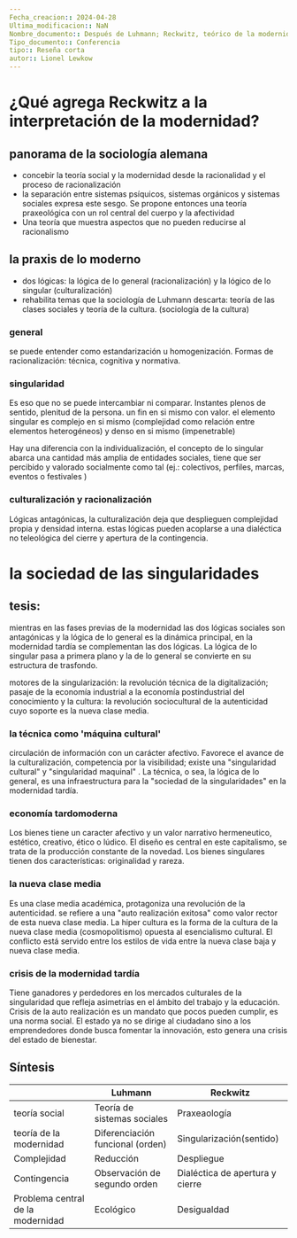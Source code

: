 ```yaml
---
Fecha_creacion:: 2024-04-28
Ultima_modificacion:: NaN
Nombre_documento:: Después de Luhmann; Reckwitz, teórico de la modernidad Dr. Lionel Lewkow, UBA, Argentina
Tipo_documento:: Conferencia 
tipo:: Reseña corta
autor:: Lionel Lewkow
---
```


# ¿Qué agrega Reckwitz a la interpretación de la modernidad? 

## panorama de la sociología alemana

+ concebir la teoría social y la modernidad desde la racionalidad y el proceso de racionalización 
+ la separación entre sistemas psíquicos, sistemas orgánicos y sistemas sociales expresa este sesgo. Se propone entonces una teoría praxeológica con un rol central del cuerpo y la afectividad
+ Una teoría que muestra aspectos que no pueden reducirse al racionalismo 
## la praxis de lo moderno
+ dos lógicas: la lógica de lo general (racionalización) y la lógico de lo singular (culturalización)
+ rehabilita temas que la sociología de Luhmann descarta: teoría de las clases sociales y teoría de la cultura. (sociología de la cultura)
### general

se puede entender como estandarización u homogenización. Formas de racionalización: técnica, cognitiva y normativa.
### singularidad

Es eso que no se puede intercambiar ni comparar. Instantes plenos de sentido, plenitud de la persona.  un fin en si mismo con valor. el elemento singular es complejo en si mismo (complejidad como relación entre elementos heterogéneos) y denso en si mismo (impenetrable)

Hay una diferencia con la individualización, el concepto de lo singular abarca una cantidad más amplia de entidades sociales, tiene que ser percibido y valorado socialmente como tal (ej.: colectivos, perfiles, marcas, eventos o festivales )

### culturalización y racionalización

Lógicas antagónicas, la culturalización deja que desplieguen complejidad propia y densidad interna. estas lógicas pueden acoplarse a una dialéctica no teleológica del cierre y apertura de la contingencia. 


# la sociedad de las singularidades

## tesis:

mientras en las fases previas de la modernidad las dos lógicas sociales son antagónicas y la lógica de lo general es la dinámica principal, en la modernidad tardía se complementan las dos lógicas. La lógica de lo singular pasa a primera plano y la de lo general se convierte en su estructura de trasfondo.

motores de la singularización: la revolución técnica de la digitalización; pasaje de la economía industrial a la economía postindustrial del conocimiento y la cultura: la revolución sociocultural de la autenticidad cuyo soporte es la nueva clase media. 

### la técnica como 'máquina cultural'

circulación de información con un carácter afectivo. Favorece el avance de la culturalización, competencia por la visibilidad; existe una "singularidad cultural" y "singularidad maquinal" . La técnica, o sea, la lógica de lo general, es una infraestructura  para la "sociedad de la singularidades" en la modernidad tardía. 

### economía tardomoderna

Los bienes tiene un caracter afectivo y un valor narrativo hermeneutico, estético, creativo, ético o lúdico. El diseño es central en este capitalismo, se trata de la producción constante de la novedad. Los bienes singulares tienen dos características: originalidad y rareza. 

### la nueva clase media 

Es una clase media académica, protagoniza una revolución de la autenticidad. se refiere a una "auto realización exitosa" como valor rector de esta nueva clase media. La hiper cultura es la forma de la cultura de la nueva clase media (cosmopolitismo) opuesta al esencialismo cultural. El conflicto está servido entre los estilos de vida entre la nueva clase baja y nueva clase media. 

### crisis de la modernidad tardía 

Tiene ganadores y perdedores en los mercados culturales de la singularidad que refleja asimetrías en el ámbito del trabajo y la educación. Crisis de la auto realización es un mandato que pocos pueden cumplir, es una norma social. El estado ya no se dirige al ciudadano sino a los emprendedores donde busca fomentar la innovación, esto genera una crisis del estado de bienestar. 

## Síntesis

|                                   | Luhmann                          | Reckwitz                        |
| --------------------------------- | -------------------------------- | ------------------------------- |
| teoría social                     | Teoría de sistemas sociales      | Praxeaología                    |
| teoría de la modernidad           | Diferenciación funcional (orden) | Singularización(sentido)        |
| Complejidad                       | Reducción                        | Despliegue                      |
| Contingencia                      | Observación de segundo orden     | Dialéctica de apertura y cierre |
| Problema central de la modernidad | Ecológico                        | Desigualdad                     |













 
